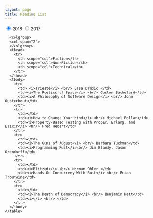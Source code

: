 ```yaml
---
layout: page
title: Reading List
---
```


<div>
  <input id="tab1" type="radio" name="tabs" checked>
  <label for="tab1">2018</label>

  <input id="tab2" type="radio" name="tabs">
  <label for="tab2">2017</label>
<!--
  <input id="tab3" type="radio" name="tabs">
  <label for="tab3">2016</label> -->

  <section id="content1">
  <div>
    <table>

      <colgroup>
      <col span="2">
      </colgroup>
      <thead>
        <tr>
          <th scope="col">Fiction</th>
          <th scope="col">Non-Fiction</th>
          <th scope="col">Technical</th>
        </tr>
      </thead>
      <tbody>
        <tr>
          <td> <i>Trieste</i> <br/> Dasa Drndic </td>
          <td><i>The Poetics of Space</i> <br/> Gaston Bachelard</td>
          <td><i>A Philosophy of Software Design</i> <br/> John Ousterhout</td>
        </tr>
        <tr>
          <td></td>
          <td><i>How to Change Your Mind</i> <br/> Michael Pollan</td>           
          <td><i>Property-Based Testing with PropEr, Erlang, and Elixir</i> <br/> Fred Hebert</td>
        </tr>
        <tr>
          <td></td>
          <td><i>The Guns of August</i> <br/> Barbara Tuchman</td>
          <td><i>Programming Rust</i><br/> Jim Blandy, Jason Orendorff</td>
        </tr>
        <tr>
          <td></td>
          <td><i>Blitzed</i> <br/> Norman Ohler </td>
          <td><i>Hands-On Concurreny With Rust</i> <br/> Brian Troutwine</td>
        </tr>
        <tr>
          <td></td>
          <td><i>The Death of Democracy</i> <br/> Benjamin Hett</td>
          <td><i></i> <br/> </td>
        </tr>
      </tbody>
    </table>

  </div>  

  </section>

  <section id="content2">

  </section>

  <!-- <section id="content3">

  </section> -->
</div>
